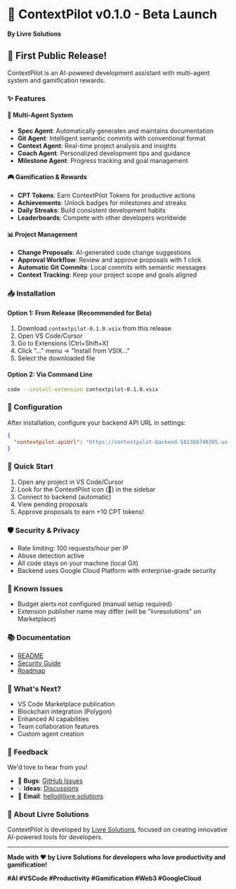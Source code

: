 # 🎉 ContextPilot v0.1.0 - Beta Launch

**By Livre Solutions**

## 🚀 First Public Release!

ContextPilot is an AI-powered development assistant with multi-agent system and gamification rewards.

### ✨ Features

#### 🤖 Multi-Agent System
- **Spec Agent**: Automatically generates and maintains documentation
- **Git Agent**: Intelligent semantic commits with conventional format
- **Context Agent**: Real-time project analysis and insights
- **Coach Agent**: Personalized development tips and guidance
- **Milestone Agent**: Progress tracking and goal management

#### 🎮 Gamification & Rewards
- **CPT Tokens**: Earn ContextPilot Tokens for productive actions
- **Achievements**: Unlock badges for milestones and streaks
- **Daily Streaks**: Build consistent development habits
- **Leaderboards**: Compete with other developers worldwide

#### 📊 Project Management
- **Change Proposals**: AI-generated code change suggestions
- **Approval Workflow**: Review and approve proposals with 1 click
- **Automatic Git Commits**: Local commits with semantic messages
- **Context Tracking**: Keep your project scope and goals aligned

### 📥 Installation

#### Option 1: From Release (Recommended for Beta)
1. Download `contextpilot-0.1.0.vsix` from this release
2. Open VS Code/Cursor
3. Go to Extensions (Ctrl+Shift+X)
4. Click "..." menu → "Install from VSIX..."
5. Select the downloaded file

#### Option 2: Via Command Line
```bash
code --install-extension contextpilot-0.1.0.vsix
```

### 🔧 Configuration

After installation, configure your backend API URL in settings:

```json
{
  "contextpilot.apiUrl": "https://contextpilot-backend-581368740395.us-central1.run.app"
}
```

### 🎯 Quick Start

1. Open any project in VS Code/Cursor
2. Look for the ContextPilot icon (🚀) in the sidebar
3. Connect to backend (automatic)
4. View pending proposals
5. Approve proposals to earn +10 CPT tokens!

### 🛡️ Security & Privacy

- Rate limiting: 100 requests/hour per IP
- Abuse detection active
- All code stays on your machine (local Git)
- Backend uses Google Cloud Platform with enterprise-grade security

### 🐛 Known Issues

- Budget alerts not configured (manual setup required)
- Extension publisher name may differ (will be "livresolutions" on Marketplace)

### 📚 Documentation

- [README](https://github.com/fsegall/google-context-pilot/blob/main/extension/README.md)
- [Security Guide](https://github.com/fsegall/google-context-pilot/blob/main/SECURITY.md)
- [Roadmap](https://github.com/fsegall/google-context-pilot/blob/main/ROADMAP.md)

### 🎉 What's Next?

- VS Code Marketplace publication
- Blockchain integration (Polygon)
- Enhanced AI capabilities
- Team collaboration features
- Custom agent creation

### 🙏 Feedback

We'd love to hear from you!

- 🐛 **Bugs**: [GitHub Issues](https://github.com/fsegall/google-context-pilot/issues)
- 💡 **Ideas**: [Discussions](https://github.com/fsegall/google-context-pilot/discussions)
- 📧 **Email**: hello@livre.solutions

### 🏢 About Livre Solutions

ContextPilot is developed by [Livre Solutions](https://livre.solutions), focused on creating innovative AI-powered tools for developers.

---

**Made with ❤️ by Livre Solutions for developers who love productivity and gamification!**

**#AI #VSCode #Productivity #Gamification #Web3 #GoogleCloud**
